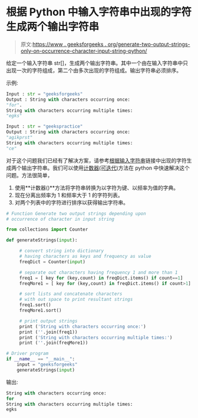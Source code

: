 # 根据 Python 中输入字符串中出现的字符生成两个输出字符串

> 原文:[https://www . geeksforgeeks . org/generate-two-output-strings-only-on-occurrence-character-input-string-python/](https://www.geeksforgeeks.org/generate-two-output-strings-depending-upon-occurrence-character-input-string-python/)

给定一个输入字符串 str[]，生成两个输出字符串。其中一个由在输入字符串中只出现一次的字符组成，第二个由多次出现的字符组成。输出字符串必须排序。

示例:

```py
Input : str = "geeksforgeeks"
Output : String with characters occurring once:
"for".
String with characters occurring multiple times:
"egks"

Input : str = "geekspractice"
Output : String with characters occurring once:
"agikprst"
String with characters occurring multiple times:
"ce"

```

对于这个问题我们已经有了解决方案，请参考[根据输入字符串](https://www.geeksforgeeks.org/generate-two-output-strings-depending-upon-occurrence-character-input-string/)链接中出现的字符生成两个输出字符串。我们可以使用[计数器(可迭代)](https://www.geeksforgeeks.org/counters-in-python-set-1/)方法在 python 中快速解决这个问题。方法很简单，

1.  使用**计数器()**方法将字符串转换为以字符为键、以频率为值的字典。
2.  现在分离出频率为 1 和频率大于 1 的字符列表。
3.  对两个列表中的字符进行排序以获得输出字符串。

```py
# Function Generate two output strings depending upon 
# occurrence of character in input string

from collections import Counter

def generateStrings(input):

     # convert string into dictionary
     # having characters as keys and frequency as value
     freqDict = Counter(input)

     # separate out characters having frequency 1 and more than 1
     freq1 = [ key for (key,count) in freqDict.items() if count==1]
     freqMore1 = [ key for (key,count) in freqDict.items() if count>1]

     # sort lists and concatenate characters
     # with out space to print resultant strings
     freq1.sort()
     freqMore1.sort()

     # print output strings
     print ('String with characters occurring once:')
     print (''.join(freq1))
     print ('String with characters occurring multiple times:')
     print (''.join(freqMore1))

# Driver program
if __name__ == "__main__":
    input = "geeksforgeeks"
    generateStrings(input)
```

输出:

```py
String with characters occurring once:
for
String with characters occurring multiple times:
egks

```